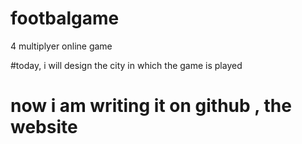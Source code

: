 # footbalgame
4 multiplyer online game

#today, i will design the city in which the game is played

# now i am writing it on github , the website

